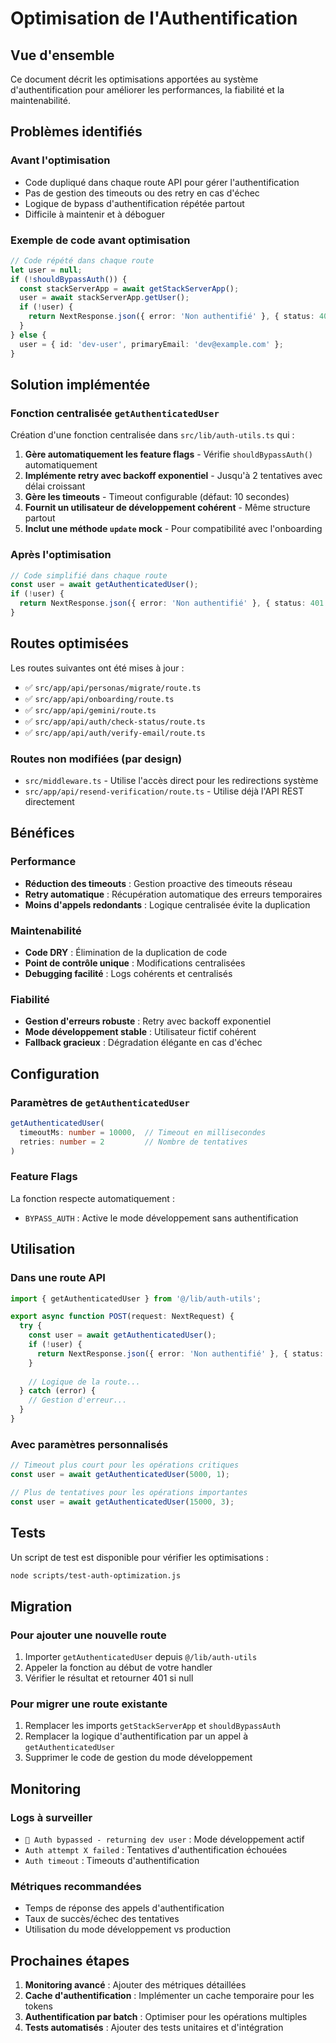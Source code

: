 # Optimisation de l'Authentification

## Vue d'ensemble

Ce document décrit les optimisations apportées au système d'authentification pour améliorer les performances, la fiabilité et la maintenabilité.

## Problèmes identifiés

### Avant l'optimisation
- Code dupliqué dans chaque route API pour gérer l'authentification
- Pas de gestion des timeouts ou des retry en cas d'échec
- Logique de bypass d'authentification répétée partout
- Difficile à maintenir et à déboguer

### Exemple de code avant optimisation
```typescript
// Code répété dans chaque route
let user = null;
if (!shouldBypassAuth()) {
  const stackServerApp = await getStackServerApp();
  user = await stackServerApp.getUser();
  if (!user) {
    return NextResponse.json({ error: 'Non authentifié' }, { status: 401 });
  }
} else {
  user = { id: 'dev-user', primaryEmail: 'dev@example.com' };
}
```

## Solution implémentée

### Fonction centralisée `getAuthenticatedUser`

Création d'une fonction centralisée dans `src/lib/auth-utils.ts` qui :

1. **Gère automatiquement les feature flags** - Vérifie `shouldBypassAuth()` automatiquement
2. **Implémente retry avec backoff exponentiel** - Jusqu'à 2 tentatives avec délai croissant
3. **Gère les timeouts** - Timeout configurable (défaut: 10 secondes)
4. **Fournit un utilisateur de développement cohérent** - Même structure partout
5. **Inclut une méthode `update` mock** - Pour compatibilité avec l'onboarding

### Après l'optimisation
```typescript
// Code simplifié dans chaque route
const user = await getAuthenticatedUser();
if (!user) {
  return NextResponse.json({ error: 'Non authentifié' }, { status: 401 });
}
```

## Routes optimisées

Les routes suivantes ont été mises à jour :

- ✅ `src/app/api/personas/migrate/route.ts`
- ✅ `src/app/api/onboarding/route.ts`
- ✅ `src/app/api/gemini/route.ts`
- ✅ `src/app/api/auth/check-status/route.ts`
- ✅ `src/app/api/auth/verify-email/route.ts`

### Routes non modifiées (par design)

- `src/middleware.ts` - Utilise l'accès direct pour les redirections système
- `src/app/api/resend-verification/route.ts` - Utilise déjà l'API REST directement

## Bénéfices

### Performance
- **Réduction des timeouts** : Gestion proactive des timeouts réseau
- **Retry automatique** : Récupération automatique des erreurs temporaires
- **Moins d'appels redondants** : Logique centralisée évite la duplication

### Maintenabilité
- **Code DRY** : Élimination de la duplication de code
- **Point de contrôle unique** : Modifications centralisées
- **Debugging facilité** : Logs cohérents et centralisés

### Fiabilité
- **Gestion d'erreurs robuste** : Retry avec backoff exponentiel
- **Mode développement stable** : Utilisateur fictif cohérent
- **Fallback gracieux** : Dégradation élégante en cas d'échec

## Configuration

### Paramètres de `getAuthenticatedUser`

```typescript
getAuthenticatedUser(
  timeoutMs: number = 10000,  // Timeout en millisecondes
  retries: number = 2         // Nombre de tentatives
)
```

### Feature Flags

La fonction respecte automatiquement :
- `BYPASS_AUTH` : Active le mode développement sans authentification

## Utilisation

### Dans une route API
```typescript
import { getAuthenticatedUser } from '@/lib/auth-utils';

export async function POST(request: NextRequest) {
  try {
    const user = await getAuthenticatedUser();
    if (!user) {
      return NextResponse.json({ error: 'Non authentifié' }, { status: 401 });
    }
    
    // Logique de la route...
  } catch (error) {
    // Gestion d'erreur...
  }
}
```

### Avec paramètres personnalisés
```typescript
// Timeout plus court pour les opérations critiques
const user = await getAuthenticatedUser(5000, 1);

// Plus de tentatives pour les opérations importantes
const user = await getAuthenticatedUser(15000, 3);
```

## Tests

Un script de test est disponible pour vérifier les optimisations :

```bash
node scripts/test-auth-optimization.js
```

## Migration

### Pour ajouter une nouvelle route
1. Importer `getAuthenticatedUser` depuis `@/lib/auth-utils`
2. Appeler la fonction au début de votre handler
3. Vérifier le résultat et retourner 401 si null

### Pour migrer une route existante
1. Remplacer les imports `getStackServerApp` et `shouldBypassAuth`
2. Remplacer la logique d'authentification par un appel à `getAuthenticatedUser`
3. Supprimer le code de gestion du mode développement

## Monitoring

### Logs à surveiller
- `🚫 Auth bypassed - returning dev user` : Mode développement actif
- `Auth attempt X failed` : Tentatives d'authentification échouées
- `Auth timeout` : Timeouts d'authentification

### Métriques recommandées
- Temps de réponse des appels d'authentification
- Taux de succès/échec des tentatives
- Utilisation du mode développement vs production

## Prochaines étapes

1. **Monitoring avancé** : Ajouter des métriques détaillées
2. **Cache d'authentification** : Implémenter un cache temporaire pour les tokens
3. **Authentification par batch** : Optimiser pour les opérations multiples
4. **Tests automatisés** : Ajouter des tests unitaires et d'intégration